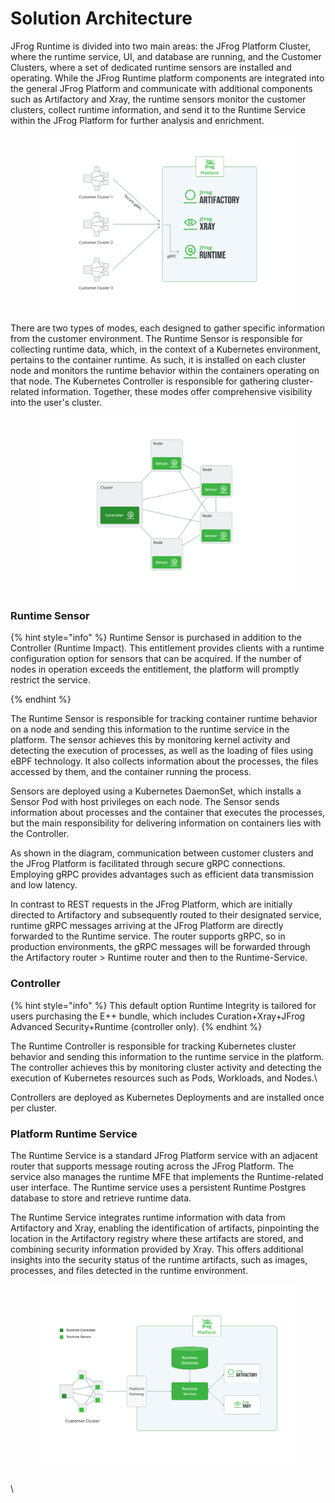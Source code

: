 # Solution Architecture

JFrog Runtime is divided into two main areas: the JFrog Platform Cluster, where the runtime service, UI, and database are running, and the Customer Clusters, where a set of dedicated runtime sensors are installed and operating. While the JFrog Runtime platform components are integrated into the general JFrog Platform and communicate with additional components such as Artifactory and Xray, the runtime sensors monitor the customer clusters, collect runtime information, and send it to the Runtime Service within the JFrog Platform for further analysis and enrichment.

<figure><img src="../.gitbook/assets/Diagram3.png" alt=""><figcaption></figcaption></figure>

There are two types of modes, each designed to gather specific information from the customer environment. The Runtime Sensor is responsible for collecting runtime data, which, in the context of a Kubernetes environment, pertains to the container runtime. As such, it is installed on each cluster node and monitors the runtime behavior within the containers operating on that node. The Kubernetes Controller is responsible for gathering cluster-related information. Together, these modes offer comprehensive visibility into the user's cluster.

<figure><img src="../.gitbook/assets/Diagram2.png" alt=""><figcaption></figcaption></figure>

### &#x20;Runtime Sensor

{% hint style="info" %}
Runtime Sensor is purchased in addition to the Controller (Runtime Impact). This entitlement provides clients with a runtime configuration option for sensors that can be acquired. If the number of nodes in operation exceeds the entitlement, the platform will promptly restrict the service.

&#x20;
{% endhint %}

The Runtime Sensor is responsible for tracking container runtime behavior on a node and sending this information to the runtime service in the platform. The sensor achieves this by monitoring kernel activity and detecting the execution of processes, as well as the loading of files using eBPF technology. It also collects information about the processes, the files accessed by them, and the container running the process.

Sensors are deployed using a Kubernetes DaemonSet, which installs a Sensor Pod with host privileges on each node. The Sensor sends information about processes and the container that executes the processes, but the main responsibility for delivering information on containers lies with the Controller.

As shown in the diagram, communication between customer clusters and the JFrog Platform is facilitated through secure gRPC connections. Employing gRPC provides advantages such as efficient data transmission and low latency.

In contrast to REST requests in the JFrog Platform, which are initially directed to Artifactory and subsequently routed to their designated service, runtime gRPC messages arriving at the JFrog Platform are directly forwarded to the Runtime service. The router supports gRPC, so in production environments, the gRPC messages will be forwarded through the Artifactory router > Runtime router and then to the Runtime-Service.

### Controller

{% hint style="info" %}
This default option Runtime Integrity is tailored for users purchasing the E++ bundle, which includes Curation+Xray+JFrog Advanced Security+Runtime (controller only).&#x20;
{% endhint %}

The Runtime Controller is responsible for tracking Kubernetes cluster behavior and sending this information to the runtime service in the platform. The controller achieves this by monitoring cluster activity and detecting the execution of Kubernetes resources such as Pods, Workloads, and Nodes.\


Controllers are deployed as Kubernetes Deployments and are installed once per cluster.

### Platform Runtime Service

The Runtime Service is a standard JFrog Platform service with an adjacent router that supports message routing across the JFrog Platform. The service also manages the runtime MFE that implements the Runtime-related user interface. The Runtime service uses a persistent Runtime Postgres database to store and retrieve runtime data.

The Runtime Service integrates runtime information with data from Artifactory and Xray, enabling the identification of artifacts, pinpointing the location in the Artifactory registry where these artifacts are stored, and combining security information provided by Xray. This offers additional insights into the security status of the runtime artifacts, such as images, processes, and files detected in the runtime environment.

<figure><img src="../.gitbook/assets/Diagram1.png" alt=""><figcaption></figcaption></figure>

\
\
